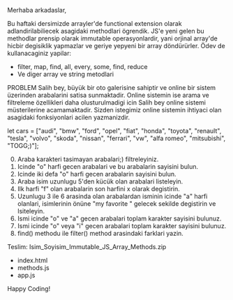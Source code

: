 Merhaba arkadaslar,

Bu haftaki dersimizde arrayler'de functional extension olarak adlandirilabiliecek asagidaki methodlari ögrendik. JS'e yeni gelen bu methodlar prensip olarak immutable operasyonlardir, yani orjinal array'de hicbir degisiklik yapmazlar ve geriye yepyeni bir array döndürürler.
Ödev de kullanacaginiz yapilar:
- filter, map, find, all, every, some, find, reduce
- Ve diger array ve string metodlari

PROBLEM
Salih bey, büyük bir oto galerisine sahiptir ve online bir sistem üzerinden arabalarini satisa sunmaktadir. Online sistemin ise arama ve filtreleme özellikleri daha olusturulmadigi icin Salih bey online sistemi müsterilerine acamamaktadir. Sizden istegimiz online sistemin ihtiyaci olan asagidaki fonksiyonlari acilen yazmanizdir.

let cars = ["audi", "bmw", "ford", "opel", "fiat", "honda", "toyota", "renault", "tesla", "volvo", "skoda", "nissan", "ferrari", "vw", "alfa romeo", "mitsubishi", "TOGG;)"];

0) Araba karakteri tasimayan arabalari;) filtreleyiniz.
1) Icinde "o" harfi gecen arabalari ve bu arabalarin sayisini bulun.
2) Icinde iki defa "o" harfi gecen arabalarin sayisini bulun.
3) Araba isim uzunlugu 5'den kücük olan arabalari listeleyin.
4) Ilk harfi "f" olan arabalarin son harfini x olarak degistirin.
5) Uzunlugu 3 ile 6 arasinda olan arabalardan isminin icinde "a" harfi olanlari, isimlerinin önüne "my favorite " gelecek sekilde degistirin ve lsiteleyin.
6) Ismi icinde "o" ve "a" gecen arabalari toplam karakter sayisini bulunuz.
7) Ismi icinde "o" veya "i" gecen arabalari toplam karakter sayisini bulunuz.
8) find() methodu ile filter() method arasindaki farklari yazin.


Teslim:
Isim_Soyisim_Immutable_JS_Array_Methods.zip
- index.html
- methods.js
- app.js

Happy Coding!